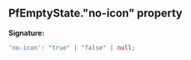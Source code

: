## PfEmptyState."no-icon" property

**Signature:**

```typescript
'no-icon': "true" | "false" | null;
```
